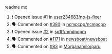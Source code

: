 readme md


<!--START_SECTION:activity--> 
1. ❗️ Opened issue [#1](https://github.com/user234683/no-js-fixer/issues/1) in [user234683/no-js-fixer](https://github.com/user234683/no-js-fixer)
2. 🗣 Commented on [#380](https://github.com/ncmpcpp/ncmpcpp/issues/380) in [ncmpcpp/ncmpcpp](https://github.com/ncmpcpp/ncmpcpp)
3. ❗️ Opened issue [#2](https://github.com/sp1ff/mpdpopm/issues/2) in [sp1ff/mpdpopm](https://github.com/sp1ff/mpdpopm)
4. 🗣 Commented on [#1171](https://github.com/newsboat/newsboat/issues/1171) in [newsboat/newsboat](https://github.com/newsboat/newsboat)
5. 🗣 Commented on [#83](https://github.com/Morganamilo/paru/issues/83) in [Morganamilo/paru](https://github.com/Morganamilo/paru)
<!--END_SECTION:activity-->
